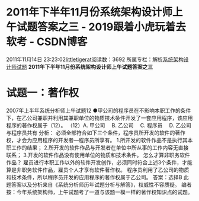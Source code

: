 # 2011年下半年11月份系统架构设计师上午试题答案之三 - 2019跟着小虎玩着去软考 - CSDN博客
2011年11月14日 23:23:02[littletigerat](https://me.csdn.net/littletigerat)阅读数：3692
所属专栏：[解析系统架构设计师试题](https://blog.csdn.net/column/details/system-architect2013.html)
**2011年下半年11月份系统架构设计师上午试题答案之三**
# 试题一：著作权
2007年上半年系统分析师上午试题12
●甲公司的程序员在不影响本职工作的条件下，在乙公司兼职并利用其兼职单位的物质技术条件开发了一套应用程序，该应用程序的著作权属于（12）。
（12）A. 甲公司 　B. 乙公司 　C. 程序员 　D. 乙公司与程序员共有
分析：
必须全部符合如下三个条件，程序员所开发的软件的著作权，才会为应用程序的开发者—程序员所享有。
1.所开发的软件作品不是执行其本职工作的结果；
2.所开发的软件作品与开发者在单位中所从事的工作内容无直接联系；
3.开发的软件作品没有使用单位的物质和技术条件。
怎么才算非职务软件作品？
雇员进行本职工作以外的软件开发创作，必须同时符合上述3个条件，才能算是非职务软件作品，雇员个人才享有软件著作权。
程序员利用了乙公司的物质和技术条件，所以程序员开发的应用程序的著作权属于乙公司。
答案：选择B
此题答案以及分析来自《系统分析师历年试题分析与解答》，权威性不容质疑。
编者按：今年系统架构师，上午试题考了一道与该题一模一样的著作权知识点的试题。
